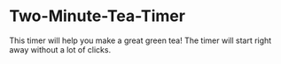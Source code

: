 # Two-Minute-Tea-Timer
This timer will help you make a great green tea!
The timer will start right away without a lot of clicks.
